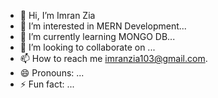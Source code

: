- 👋 Hi, I’m Imran Zia
- 👀 I’m interested in MERN Development...
- 🌱 I’m currently learning MONGO DB...
- 💞️ I’m looking to collaborate on ...
- 📫 How to reach me imranzia103@gmail.com.
- 😄 Pronouns: ...
- ⚡ Fun fact: ...

<!---
imranzia103/imranzia103 is a ✨ special ✨ repository because its `README.md` (this file) appears on your GitHub profile.
You can click the Preview link to take a look at your changes.
--->
